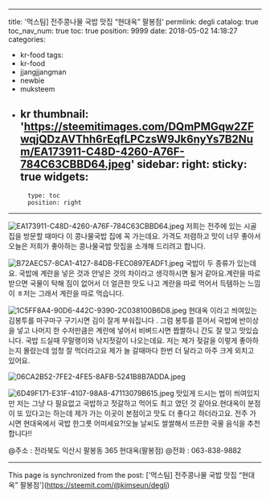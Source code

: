 
---
title: '먹스팀] 전주콩나물 국밥 맛집 “현대옥” 팔봉점'
permlink: degli
catalog: true
toc_nav_num: true
toc: true
position: 9999
date: 2018-05-02 14:18:27
categories:
- kr-food
tags:
- kr-food
- jjangjjangman
- newbie
- muksteem
- kr
thumbnail: 'https://steemitimages.com/DQmPMGqw2ZFwqjQDzAVThh6rEqfLPCzsW9Jk6nyYs7B2Num/EA173911-C48D-4260-A76F-784C63CBBD64.jpeg'
sidebar:
    right:
        sticky: true
widgets:
    -
        type: toc
        position: right
---


![EA173911-C48D-4260-A76F-784C63CBBD64.jpeg](https://steemitimages.com/DQmPMGqw2ZFwqjQDzAVThh6rEqfLPCzsW9Jk6nyYs7B2Num/EA173911-C48D-4260-A76F-784C63CBBD64.jpeg)
저희는 전주에 있는 시골집을 방문할 때마다 이 콩나물국밥 집에 꼭 가는데요. 가격도 저렴하고 맛이 너무 좋아서 오늘은 저희가 좋아하는 콩나물국밥 맛집을 소개해 드리려고 합니다.

![B72AEC57-8CA1-4127-84DB-FEC0897EADF1.jpeg](https://steemitimages.com/DQmbhNeXSG8vRJYqgi5Ae2JVrWF438ZFdmdCZshauxrNXZi/B72AEC57-8CA1-4127-84DB-FEC0897EADF1.jpeg)
국밥이 두 종류가 있는데요. 국밥에 계란을 넣은 것과 안넣은 것의 차이라고 생각하시면 될거 같아요.계란을 따로 받으면 국물이 탁해 짐이 없어서 더 얼큰한 맛도 나고 계란을 따로 먹어서 득템하는 느낌이 ㅎ저는 그래서 계란을 따로 먹습니다.

![1C5FF8A4-90D6-442C-9390-2C038100B6D8.jpeg](https://steemitimages.com/DQmTk7jDpWVn5KJ16d9NLZtZHBWEWtiRTQ62ZYEUsmYhaLr/1C5FF8A4-90D6-442C-9390-2C038100B6D8.jpeg)
현대옥 이라고 씌여있는 김봉투를 마구마구 구기시면 김이 잘게 부숴집니다 . 그럼 봉투를 뜯어서 국밥에 반이상을 넣고 나머지 한 수저만큼은 계란에 넣어서 비벼드시면 짭짤하니 간도 잘 맞고 맛있습니다. 국밥 드실때  무말랭이와 낚지젓갈이 나오는데요. 저는 제가 젖갈을 이렇게 좋아하는지 몰랐는데 엄청 잘 먹더라고요 제가 늘 갈때마다 한번 더 달라고 아주 크게 외치고 있어요.

![06CA2B52-7FE2-4FE5-8AFB-5241B8B7ADDA.jpeg](https://steemitimages.com/DQmcKGvu279vZZQpLDwakYdKXdQn9hT8oDwtt4tX3Vbbca5/06CA2B52-7FE2-4FE5-8AFB-5241B8B7ADDA.jpeg)

![6D49F171-E31F-4107-98A8-47113079B615.jpeg](https://steemitimages.com/DQmR5ZY6Gf12XftYbZHkPdfQaqCs7cHFiCDuSF5fSKv2BzB/6D49F171-E31F-4107-98A8-47113079B615.jpeg)
맛있게 드시는 법이 씌여있지만 저는 그냥 다 필요없고 국밥하고 젓갈하고 먹어도 최고 였던 것 같아요.현대옥이 분점이 또 있다고는 하는데 제가 가는 이곳이 본점이고 맛도 더 좋다고 하더라고요. 전주 가시면 현대옥에서 국밥 한그릇 어떠세요?!오늘 날씨도 쌀쌀해서 뜨끈한 국물 음식을 추천합니다!!


@주소 : 전라북도 익산시 팔봉동 365  현대옥(팔봉점)
@전화 : 063-838-9882

- - -

This page is synchronized from the post: ['먹스팀] 전주콩나물 국밥 맛집 “현대옥” 팔봉점'](https://steemit.com/@kimseun/degli)
